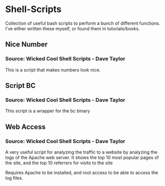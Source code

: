 # Shell-Scripts
Collection of useful bash scripts to perform a bunch of different functions. I've either written these myself, or found them in tutorials/books. 

## Nice Number
### Source: Wicked Cool Shell Scripts - Dave Taylor

This is a script that makes numbers look nice. 

## Script BC
### Source: Wicked Cool Shell Scripts - Dave Taylor

This script is a wrapper for the bc binary

## Web Access
### Source: Wicked Cool Shell Scripts - Dave Taylor

A very useful script for analyzing the traffic to a website by analyzing the logs of the Apache web server. It shows the top 10 most popular pages of the site, and the top 10 referrers for visits to the site

Requires Apache to be installed, and root access to be able to access the log files. 